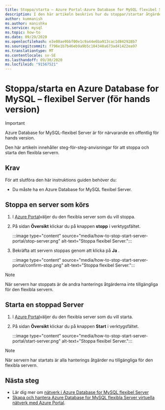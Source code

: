 ```yaml
---
title: Stoppa/starta – Azure Portal-Azure Database for MySQL flexibel Server
description: I den här artikeln beskrivs hur du stoppar/startar åtgärder i Azure Database for MySQL via Azure Portal.
author: kummanish
ms.author: manishku
ms.service: mysql
ms.topic: how-to
ms.date: 09/29/2020
ms.openlocfilehash: e3e08ae9bbf00e1c9a44e6ba913cac1d842928b7
ms.sourcegitcommit: f796e1b7b46eb9a9b5c104348a673ad41422ea97
ms.translationtype: MT
ms.contentlocale: sv-SE
ms.lasthandoff: 09/30/2020
ms.locfileid: "91567521"
---
```

# <a name="stopstart-an-azure-database-for-mysql---flexible-server-preview"></a>Stoppa/starta en Azure Database for MySQL – flexibel Server (för hands version)

> [!IMPORTANT]
> Azure Database for MySQL-flexibel Server är för närvarande en offentlig för hands version.

Den här artikeln innehåller steg-för-steg-anvisningar för att stoppa och starta den flexibla servern.

## <a name="prerequisites"></a>Krav

För att slutföra den här instruktions guiden behöver du:

-   Du måste ha en Azure Database for MySQL flexibel Server.

## <a name="stop-a-running-server"></a>Stoppa en server som körs

1.  I [Azure Portal](https://portal.azure.com/)väljer du den flexibla server som du vill stoppa.

2.  På sidan **Översikt** klickar du på knappen **stopp** i verktygsfältet.
    
    :::image type="content" source="media/how-to-stop-start-server-portal/stop-server.png" alt-text="Stoppa flexibel Server."::: 

3.  Bekräfta att servern stoppas genom att klicka på **Ja** .

    :::image type="content" source="media/how-to-stop-start-server-portal/confirm-stop.png" alt-text="Stoppa flexibel Server."::: 

> [!NOTE]
> När servern har stoppats är de andra hanterings åtgärderna inte tillgängliga för den flexibla servern.

## <a name="start-a-stopped-server"></a>Starta en stoppad Server

1.  I [Azure Portal](https://portal.azure.com/)väljer du den flexibla server som du vill starta.

2.  På sidan **Översikt** klickar du på knappen **Start** i verktygsfältet.

    :::image type="content" source="media/how-to-stop-start-server-portal/start-server.png" alt-text="Stoppa flexibel Server.":::  

> [!NOTE]
> När servern har startats är alla hanterings åtgärder nu tillgängliga för den flexibla servern.

## <a name="next-steps"></a>Nästa steg
- Lär dig mer om [nätverk i Azure Database for MySQL flexibel Server](./concepts-networking.md)
- [Skapa och hantera Azure Database for MySQL flexibla Server virtuella nätverk med Azure Portal](./how-to-manage-virtual-network-portal.md).

